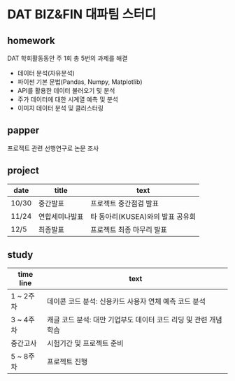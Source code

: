 # DAT BIZ&amp;FIN 대파팀 스터디    
## homework    
DAT 학회활동동안 주 1회 총 5번의 과제를 해결  
- 데이터 분석(자유분석)  
- 파이썬 기본 문법(Pandas, Numpy, Matplotlib)    
- API를 활용한 데이터 불러오기 및 분석    
- 주가 데이터에 대한 시계열 예측 및 분석    
- 이미지 데이터 분석 및 클러스터링  
  
## papper      
프로젝트 관련 선행연구로 논문 조사      
  
## project       
| date | title | text  |  
|-----------|------------|------------|    
| 10/30 | 중간발표 | 프로젝트 중간점검 발표 |   
| 11/24 | 연합세미나발표 | 타 동아리(KUSEA)와의 발표 공유회 |   
| 12/5 | 최종발표 | 프로젝트 최종 마무리 발표  |     
   
## study        
| time line | text  |  
|-----------|------------|  
| 1 ~ 2주차 | 데이콘 코드 분석: 신용카드 사용자 연체 예측 코드 분석 |   
| 3 ~ 4주차 | 캐글 코드 분석: 대만 기업부도 데이터 코드 리딩 및 관련 개념 학습 |   
| 중간고사  | 시험기간 및 프로젝트 준비 |
| 5 ~ 8주차 | 프로젝트 진행 |

